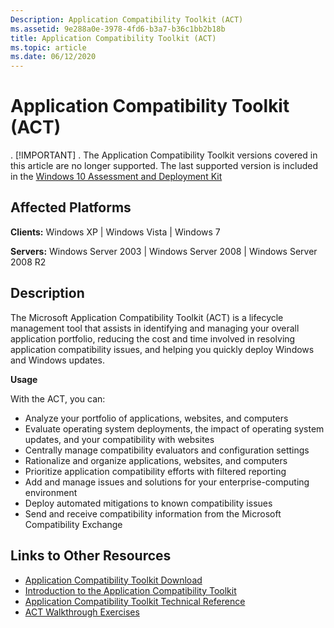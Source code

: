 ```yaml
---
Description: Application Compatibility Toolkit (ACT)
ms.assetid: 9e288a0e-3978-4fd6-b3a7-b36c1bb2b18b
title: Application Compatibility Toolkit (ACT)
ms.topic: article
ms.date: 06/12/2020
---
```


# Application Compatibility Toolkit (ACT)

. [!IMPORTANT]
. The Application Compatibility Toolkit versions covered in this article are no longer supported. The last supported version is included in the [Windows 10 Assessment and Deployment Kit](https://docs.microsoft.com/archive/blogs/yongrhee/download-windows-10-assessment-and-deployment-kit-adk)

## Affected Platforms

**Clients:** Windows XP \| Windows Vista \| Windows 7  


**Servers:** Windows Server 2003 \| Windows Server 2008 \| Windows Server 2008 R2  


## Description

The Microsoft Application Compatibility Toolkit (ACT) is a lifecycle management tool that assists in identifying and managing your overall application portfolio, reducing the cost and time involved in resolving application compatibility issues, and helping you quickly deploy Windows and Windows updates.

**Usage**

With the ACT, you can:

-   Analyze your portfolio of applications, websites, and computers
-   Evaluate operating system deployments, the impact of operating system updates, and your compatibility with websites
-   Centrally manage compatibility evaluators and configuration settings
-   Rationalize and organize applications, websites, and computers
-   Prioritize application compatibility efforts with filtered reporting
-   Add and manage issues and solutions for your enterprise-computing environment
-   Deploy automated mitigations to known compatibility issues
-   Send and receive compatibility information from the Microsoft Compatibility Exchange

## Links to Other Resources

-   [Application Compatibility Toolkit Download](https://docs.microsoft.com/archive/blogs/yongrhee/download-windows-10-assessment-and-deployment-kit-adk)
-   [Introduction to the Application Compatibility Toolkit](https://technet.microsoft.com/library/cc722367(WS.10).aspx)
-   [Application Compatibility Toolkit Technical Reference](https://technet.microsoft.com/library/cc749328.aspx)
-   [ACT Walkthrough Exercises](https://technet.microsoft.com/library/cc766493.aspx)

 

 



